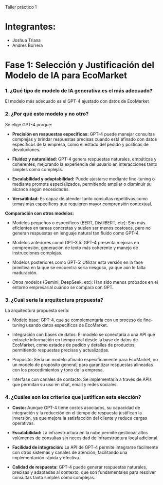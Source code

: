 Taller práctico 1 

# Integrantes:
- Joshua Triana
- Andres Borrera

# Fase 1: Selección y Justificación del Modelo de IA para EcoMarket

### 1. ¿Qué tipo de modelo de IA generativa es el más adecuado?

El modelo más adecuado es el GPT-4 ajustado con datos de EcoMarket

### 2. ¿Por qué este modelo y no otro?

Se elige GPT-4 porque:

- **Precisión en respuestas específicas:** GPT-4 puede manejar consultas complejas y brindar respuestas precisas cuando está afinado con datos específicos de la empresa, como el estado del pedido y políticas de devoluciones.

- **Fluidez y naturalidad:** GPT-4 genera respuestas naturales, empáticas y coherentes, mejorando la experiencia del usuario en interacciones tanto simples como complejas.

- **Escalabilidad y adaptabilidad:** Puede ajustarse mediante fine-tuning o mediante prompts especializados, permitiendo ampliar o disminuir su alcance según necesidades.

- **Versatilidad:** Es capaz de atender tanto consultas repetitivas como temas más específicos que requieren mayor comprensión contextual.

**Comparación con otros modelos:**

- Modelos pequeños o específicos (BERT, DistilBERT, etc): Son más eficientes en tareas concretas y suelen ser menos costosos, pero no generan respuestas en lenguaje natural tan fluido como GPT-4.

- Modelos anteriores como GPT-3.5: GPT-4 presenta mejoras en comprensión, generación de texto más coherente y manejo de instrucciones complejas.

- Modelos posteriores como GPT-5: Utilizar esta versión en la fase primitiva en la que se encuentra sería riesgoso, ya que aún le falta maduración.

- Otros modelos (Gemini, DeepSeek, etc): Han sido menos probados en el entorno empresarial cuando se compara con GPT.

### 3. ¿Cuál sería la arquitectura propuesta?

La arquitectura propuesta sería:

- Modelo base: GPT-4, que se complementaría con un proceso de fine-tuning usando datos específicos de EcoMarket.

- Integración con bases de datos: El modelo se conectaría a una API que extracte información en tiempo real desde la base de datos de EcoMarket, como estados de pedido y detalles de productos, permitiendo respuestas precisas y actualizadas.

- Propósito: Sería un modelo afinado específicamente para EcoMarket, no un modelo de propósito general, para garantizar respuestas alineadas con los procedimientos y tono de la empresa.

- Interfase con canales de contacto: Se implementaría a través de APIs que permitan su uso en chat, email y redes sociales.

### 4. ¿Cuáles son los criterios que justifican esta elección?

- **Costo:** Aunque GPT-4 tiene costos asociados, su capacidad de integración y la reducción en el tiempo de respuesta justifican la inversión, ya que mejora la satisfacción del cliente y reduce cargas operativas.

- **Escalabilidad:** La infraestructura en la nube permite gestionar altos volúmenes de consultas sin necesidad de infraestructura local adicional.

- **Facilidad de integración:** La API de GPT-4 permite integrarse fácilmente con otros sistemas y canales de atención, facilitando una implementación rápida y efectiva.

- **Calidad de respuesta:** GPT-4 puede generar respuestas naturales, precisas y adaptadas al contexto, que son fundamentales para resolver consultas tanto simples como complejas.

